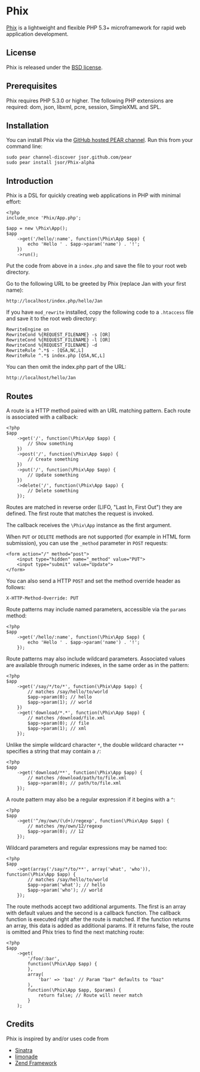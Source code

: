 Phix
====

[Phix](https://github.com/jsor/phix) is a lightweight and flexible PHP 5.3+ microframework for rapid web application development.

## License ##

Phix is released under the [BSD license](https://github.com/jsor/phix/blob/master/LICENSE).

## Prerequisites ##

Phix requires PHP 5.3.0 or higher. The following PHP extensions are required: dom, json, libxml, pcre, session, SimpleXML and SPL.

## Installation ##

You can install Phix via the [GitHub hosted PEAR channel](http://jsor.github.com/pear/). Run this from your command line:

    sudo pear channel-discover jsor.github.com/pear
    sudo pear install jsor/Phix-alpha

## Introduction ##

Phix is a DSL for quickly creating web applications in PHP with minimal effort:

    <?php
    include_once 'Phix/App.php';

    $app = new \Phix\App();
    $app
        ->get('/hello/:name', function(\Phix\App $app) {
            echo 'Hello ' . $app->param('name') . '!';
        })
        ->run();

Put the code from above in a `index.php` and save the file to your root web directory.

Go to the following URL to be greeted by Phix (replace Jan with your first name):

    http://localhost/index.php/hello/Jan

If you have `mod_rewrite` installed, copy the following code to a `.htaccess` file and save it to the root web directory:

    RewriteEngine on
    RewriteCond %{REQUEST_FILENAME} -s [OR]
    RewriteCond %{REQUEST_FILENAME} -l [OR]
    RewriteCond %{REQUEST_FILENAME} -d
    RewriteRule ^.*$ - [QSA,NC,L]
    RewriteRule ^.*$ index.php [QSA,NC,L]

You can then omit the index.php part of the URL:

    http://localhost/hello/Jan

## Routes ##

A route is a HTTP method paired with an URL matching pattern. Each route is associated with a callback:

    <?php
    $app
        ->get('/', function(\Phix\App $app) {
            // Show something
        })
        ->post('/', function(\Phix\App $app) {
            // Create something
        })
        ->put('/', function(\Phix\App $app) {
            // Update something
        })
        ->delete('/', function(\Phix\App $app) {
            // Delete something
        });

Routes are matched in reverse order (LIFO, "Last In, First Out") they are defined. The first route that matches the request is invoked.

The callback receives the `\Phix\App` instance as the first argument.

When `PUT` or `DELETE` methods are not supported (for example in HTML form submission), you can use the `_method` parameter in `POST` requests:

    <form action="/" method="post">
        <input type="hidden" name="_method" value="PUT">
        <input type="submit" value="Update">
    </form>

You can also send a HTTP `POST` and set the method override header as follows:

    X-HTTP-Method-Override: PUT

Route patterns may include named parameters, accessible via the `params` method:

    <?php
    $app
        ->get('/hello/:name', function(\Phix\App $app) {
            echo 'Hello ' . $app->param('name') . '!';
        });

Route patterns may also include wildcard parameters. Associated values are available through numeric indexes, in the same order as in the pattern:

    <?php
    $app
        ->get('/say/*/to/*', function(\Phix\App $app) {
            // matches /say/hello/to/world
            $app->param(0); // hello
            $app->param(1); // world
        })
        ->get('download/*.*', function(\Phix\App $app) {
            // matches /download/file.xml
            $app->param(0); // file
            $app->param(1); // xml
        });

Unlike the simple wildcard character `*`, the double wildcard character `**` specifies a string that may contain a `/`:

    <?php
    $app
        ->get('download/**', function(\Phix\App $app) {
            // matches /download/path/to/file.xml
            $app->param(0); // path/to/file.xml
        });

A route pattern may also be a regular expression if it begins with a `^`:

    <?php
    $app
        ->get('^/my/own/(\d+)/regexp', function(\Phix\App $app) {
            // matches /my/own/12/regexp
            $app->param(0); // 12
        });

Wildcard parameters and regular expressions may be named too:

    <?php
    $app
        ->get(array('/say/*/to/**', array('what', 'who')), function(\Phix\App $app) {
            // matches /say/hello/to/world
            $app->param('what'); // hello
            $app->param('who'); // world
        });

The route methods accept two additional arguments. The first is an array with default values and the second is a callback function. The callback function is executed right after the route is matched. If the function returns an array, this data is added as additional params. If it returns false, the route is omitted and Phix tries to find the next matching route:

    <?php
    $app
        ->get(
            '/foo/:bar',
            function(\Phix\App $app) {
            },
            array(
                'bar' => 'baz' // Param "bar" defaults to "baz"
            ),
            function(\Phix\App $app, $params) {
                return false; // Route will never match
            }
        );

## Credits ##

Phix is inspired by and/or uses code from

* [Sinatra](https://github.com/sinatra/sinatra)
* [limonade](https://github.com/sofadesign/limonade)
* [Zend Framework](https://github.com/zendframework/zf2)
